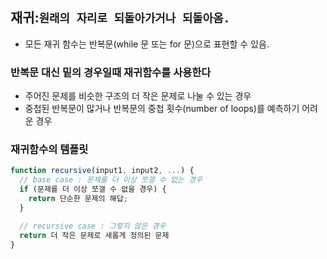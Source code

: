 ## 재귀:```원래의 자리로 되돌아가거나 되돌아옴.```
- 모든 재귀 함수는 반복문(while 문 또는 for 문)으로 표현할 수 있음.

### 반복문 대신 밑의 경우일때 재귀함수를 사용한다

- 주어진 문제를 비슷한 구조의 더 작은 문제로 나눌 수 있는 경우
- 중첩된 반복문이 많거나 반복문의 중첩 횟수(number of loops)를 예측하기 어려운 경우

### 재귀함수의 템플릿

```javascript
function recursive(input1, input2, ...) {
  // base case : 문제를 더 이상 쪼갤 수 없는 경우
  if (문제를 더 이상 쪼갤 수 없을 경우) {
    return 단순한 문제의 해답;
  }

  // recursive case : 그렇지 않은 경우
  return 더 작은 문제로 새롭게 정의된 문제
}
```
